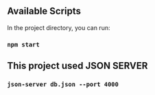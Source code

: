 
## Available Scripts

In the project directory, you can run:

### `npm start`

## This project used JSON SERVER

### `json-server db.json --port 4000`